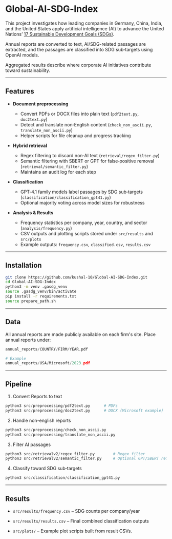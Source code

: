 #  Global‑AI‑SDG‑Index

This project investigates how leading companies in Germany, China, India, and the United States apply artificial intelligence (AI) to advance the United Nations’ [17 Sustainable Development Goals (SDGs)](https://sdgs.un.org/goals).  

Annual reports are converted to text, AI/SDG-related passages are extracted, and the passages are classified into SDG sub‑targets using OpenAI models.  

Aggregated results describe where corporate AI initiatives contribute toward sustainability.

---
## Features

- **Document preprocessing**
  - Convert PDFs or DOCX files into plain text (`pdf2text.py`, `doc2text.py`)
  - Detect and translate non‑English content (`check_non_ascii.py`, `translate_non_ascii.py`)
  - Helper scripts for file cleanup and progress tracking

- **Hybrid retrieval**
  - Regex filtering to discard non‑AI text (`retrieval/regex_filter.py`)
  - Semantic filtering with SBERT or GPT for false‑positive removal (`retrieval/semantic_filter.py`)
  - Maintains an audit log for each step

- **Classification**
  - GPT‑4.1 family models label passages by SDG sub‑targets (`classification/classification_gpt41.py`)
  - Optional majority voting across model sizes for robustness

- **Analysis & Results**
  - Frequency statistics per company, year, country, and sector (`analysis/frequency.py`)
  - CSV outputs and plotting scripts stored under `src/results` and `src/plots`
  - Example outputs: `frequency.csv`, `classified.csv`, `results.csv`

---

## Installation

```bash
git clone https://github.com/kushal-10/Global-AI-SDG-Index.git
cd Global-AI-SDG-Index
python3 -m venv .gasdg_venv
source .gasdg_venv/bin/activate
pip install -r requirements.txt
source prepare_path.sh
```

--- 

## Data

All annual reports are made publicly available on each firm's site. Place annual reports under:

```python
annual_reports/COUNTRY/FIRM/YEAR.pdf

# Example
annual_reports/USA/Microsoft/2023.pdf
```
--- 

## Pipeline

1. Convert Reports to text

```python
python3 src/preprocessing/pdf2text.py      # PDFs
python3 src/preprocessing/doc2text.py      # DOCX (Microsoft example)
```

2. Handle non-english reports
```python
python3 src/preprocessing/check_non_ascii.py
python3 src/preprocessing/translate_non_ascii.py
```

3. Filter AI passages
```python
python3 src/retrievalv2/regex_filter.py        # Regex filter
python3 src/retrievalv2/semantic_filter.py     # Optional GPT/SBERT refinement
```

4. Classify toward SDG sub‑targets
```python
python3 src/classification/classification_gpt41.py
```

---
## Results

- `src/results/frequency.csv` – SDG counts per company/year

- `src/results/results.csv` – Final combined classification outputs

- `src/plots/` – Example plot scripts built from result CSVs.

